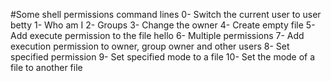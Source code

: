 #Some shell permissions command lines
0- Switch the current user to user betty
1- Who am I
2- Groups
3- Change the owner
4- Create empty file
5- Add execute permission to the file hello
6- Multiple permissions
7- Add execution permission to owner, group owner and other users
8- Set specified permission
9- Set specified mode to a file
10- Set the mode of a file to another file
